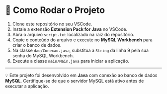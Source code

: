 # 🚀 Como Rodar o Projeto

1. Clone este repositório no seu VSCode.
2. Instale a extensão **Extension Pack for Java** no VSCode.
3. Abra o arquivo `script.txt` localizado na raiz do repositório.
4. Copie o conteúdo do arquivo e execute no **MySQL Workbench** para criar o banco de dados.
5. Na classe `dao/Conexao.java`, substitua a `String` da linha 9 pela sua senha do MySQL Workbench.
6. Execute a classe `main/Main.java` para iniciar a aplicação.

---

💡 Este projeto foi desenvolvido em **Java** com conexão ao banco de dados **MySQL**. Certifique-se de que o servidor MySQL está ativo antes de executar a aplicação.
